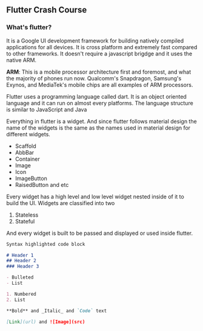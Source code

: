 ## Flutter Crash Course

### What's flutter?

It is a Google UI development framework for building natively compiled applications for all devices.
It is cross platform and extremely fast compared to other frameworks. It doesn't require a javascript brigdge and it uses the native ARM.

**ARM**: This is a mobile processor architecture first and foremost, and what the majority of phones run now. Qualcomm's Snapdragon, Samsung's Exynos, and MediaTek's mobile chips are all examples of ARM processors.


Flutter uses a programming language called dart. It is an object oriented language and it can run on almost every platforms. The language structure is similar to JavaScript and Java

Everything in flutter is a widget. And since flutter follows material design the name of the widgets is the same as the names used in material design for different widgets.
- Scaffold
- AbbBar
- Container
- Image
- Icon
- ImageButton
- RaisedButton and etc

Every widget has a high level and low level widget nested inside of it to build the UI.
Widgets are classified into two
1. Stateless
2. Stateful

And every widget is built to be passed and displayed or used inside flutter.

```markdown
Syntax highlighted code block

# Header 1
## Header 2
### Header 3

- Bulleted
- List

1. Numbered
2. List

**Bold** and _Italic_ and `Code` text

[Link](url) and ![Image](src)
```
